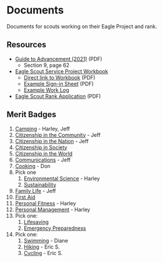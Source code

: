 # Documents

Documents for scouts working on their Eagle Project and rank.

## Resources
* [Guide to Advancement (2021)][guid-adv] (PDF)
	* Section 9, page 62
* [Eagle Scout Service Project Workbook][workbook]
	* [Direct link to Workbook][workbook-pdf] (PDF)
	* [Example Sign-in Sheet][sign-in] (PDF)
	* [Example Work Log][work-log]
* [Eagle Scout Rank Application][e-app] (PDF)


## Merit Badges
1. [Camping][camping] - Harley, Jeff
1. [Citizenship in the Community][cit-com] - Jeff
1. [Citizenship in the Nation][cit-nat] - Jeff
1. [Citizenship in Society][cit-soc]
1. [Citizenship in the World][cit-wor]
1. [Communications][communications] - Jeff
1. [Cooking][cooking] - Don
1. Pick one
	1. [Environmental Science][env-sci] - Harley
	1. [Sustainability][sustainability]
1. [Family Life][fam-life] - Jeff
1. [First Aid][first-aid]
1. [Personal Fitness][per-fit] - Harley
1. [Personal Management][per-man] - Harley
1. Pick one:
	1. [Lifesaving][lifesaving]
	1. [Emergency Preparedness][emer-prep]
1. Pick one:
	1. [Swimming][swimming] - Diane
	1. [Hiking][hiking] - Eric S.
	1. [Cycling][cycling] - Eric S.

<!-- Links -->
[guid-adv]: https://filestore.scouting.org/filestore/pdf/33088.pdf "Guide to Advancement 2021"

[workbook]: https://www.scouting.org/programs/scouts-bsa/advancement-and-awards/eagle-scout-workbook/ "Eagle Scout Service Project Workbook"
[workbook-pdf]: https://www.scouting.org/wp-content/uploads/2023/01/EagleProjectWorkbook2023a.pdf "Eagle Scout Service Project PDF"
[e-app]: https://filestore.scouting.org/filestore/pdf/512-728_WB_fillable.pdf "Eagle Scout Rank Application"

[sign-in]: http://www.eaglecoach.org/wp-content/uploads/2013/10/Eagle-Service-Project-Sign-In-Sheet.pdf "Example Sign in sheet"
[work-log]: http://www.eaglecoach.org/leadership-service-project/the-project-log-how-to-painlessly-track-volunteer-hours/ "Project Work Log"

<!-- Merit Badges -->
[camping]: http://www.usscouts.org/mb/worksheets/Camping.pdf
[cit-com]: http://www.usscouts.org/mb/worksheets/Citizenship-in-the-Community
[cit-nat]: http://www.usscouts.org/mb/worksheets/Citizenship-in-the-Nation
[cit-soc]: http://www.usscouts.org/mb/worksheets/Citizenship-in-Society
[cit-wor]: http://www.usscouts.org/mb/worksheets/Citizenship-in-the-World
[communications]: http://www.usscouts.org/mb/worksheets/Communications
[cooking]: http://www.usscouts.org/mb/worksheets/Cooking
[env-sci]: http://www.usscouts.org/mb/worksheets/Environmental-Science
[sustainability]: http://www.usscouts.org/mb/worksheets/sustainability
[fam-life]: http://www.usscouts.org/mb/worksheets/family-life
[first-aid]: http://www.usscouts.org/mb/worksheets/First-Aid
[per-fit]: http://www.usscouts.org/mb/worksheets/Personal-Fitness
[per-man]: http://www.usscouts.org/mb/worksheets/Personal-Management
[lifesaving]: http://www.usscouts.org/mb/worksheets/Lifesaving
[emer-prep]: http://www.usscouts.org/mb/worksheets/Emergency-Preparedness
[swimming]: http://www.usscouts.org/mb/worksheets/Swimming
[hiking]: http://www.usscouts.org/mb/worksheets/Hiking
[cycling]: http://www.usscouts.org/mb/worksheets/Cycling




